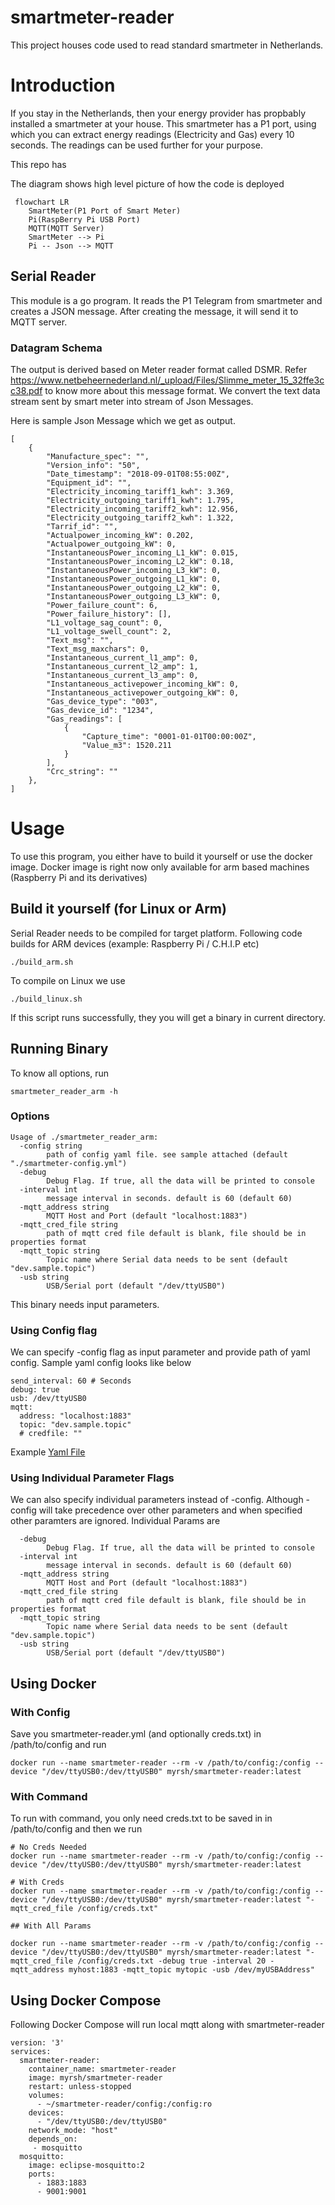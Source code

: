 # smartmeter-reader
This project houses code used to read standard smartmeter in Netherlands.

# Introduction
If you stay in the Netherlands, then your energy provider has propbably installed a smartmeter at your house. This smartmeter has a P1 port, using which you can extract energy readings (Electricity and Gas) every 10 seconds. The readings can be used further for your purpose. 

This repo has 

The diagram shows high level picture of how the code is deployed


```mermaid
 flowchart LR
    SmartMeter(P1 Port of Smart Meter)
    Pi(RaspBerry Pi USB Port)
    MQTT(MQTT Server)
    SmartMeter --> Pi
    Pi -- Json --> MQTT
```

## Serial Reader
This module is a go program. It reads the P1 Telegram from smartmeter and creates a JSON message. After creating the message, it will send it to MQTT server.
### Datagram Schema

The output is derived based on Meter reader format called DSMR.
Refer https://www.netbeheernederland.nl/_upload/Files/Slimme_meter_15_32ffe3cc38.pdf to know more about this message format.
We convert the text data stream sent by smart meter into stream of Json Messages.

Here is sample Json Message which we get as output.

```{r, engine='javascript', count_lines}
[
    {
        "Manufacture_spec": "",
        "Version_info": "50",
        "Date_timestamp": "2018-09-01T08:55:00Z",
        "Equipment_id": "",
        "Electricity_incoming_tariff1_kwh": 3.369,
        "Electricity_outgoing_tariff1_kwh": 1.795,
        "Electricity_incoming_tariff2_kwh": 12.956,
        "Electricity_outgoing_tariff2_kwh": 1.322,
        "Tarrif_id": "",
        "Actualpower_incoming_kW": 0.202,
        "Actualpower_outgoing_kW": 0,
        "InstantaneousPower_incoming_L1_kW": 0.015,
        "InstantaneousPower_incoming_L2_kW": 0.18,
        "InstantaneousPower_incoming_L3_kW": 0,
        "InstantaneousPower_outgoing_L1_kW": 0,
        "InstantaneousPower_outgoing_L2_kW": 0,
        "InstantaneousPower_outgoing_L3_kW": 0,
        "Power_failure_count": 6,
        "Power_failure_history": [],
        "L1_voltage_sag_count": 0,
        "L1_voltage_swell_count": 2,
        "Text_msg": "",
        "Text_msg_maxchars": 0,
        "Instantaneous_current_l1_amp": 0,
        "Instantaneous_current_l2_amp": 1,
        "Instantaneous_current_l3_amp": 0,
        "Instantaneous_activepower_incoming_kW": 0,
        "Instantaneous_activepower_outgoing_kW": 0,
        "Gas_device_type": "003",
        "Gas_device_id": "1234",
        "Gas_readings": [
            {
                "Capture_time": "0001-01-01T00:00:00Z",
                "Value_m3": 1520.211
            }
        ],
        "Crc_string": ""
    },
]
```

# Usage
To use this program, you either have to build it yourself or use the docker image.
Docker image is right now only available for arm based machines (Raspberry Pi and its derivatives)

## Build it yourself (for Linux or Arm)

Serial Reader needs to be compiled for target platform. Following code builds for ARM devices (example: Raspberry Pi / C.H.I.P etc)
```{r, engine='bash', count_lines}
./build_arm.sh
```
To compile on Linux we use 
```{r, engine='bash', count_lines}
./build_linux.sh
```
If this script runs successfully, they you will get a binary in current directory.

## Running Binary
To know all options, run 
```{r, engine='bash', count_lines}
smartmeter_reader_arm -h
```
### Options
```{r, engine='bash', count_lines}
Usage of ./smartmeter_reader_arm:
  -config string
        path of config yaml file. see sample attached (default "./smartmeter-config.yml")
  -debug
        Debug Flag. If true, all the data will be printed to console
  -interval int
        message interval in seconds. default is 60 (default 60)
  -mqtt_address string
        MQTT Host and Port (default "localhost:1883")
  -mqtt_cred_file string
        path of mqtt cred file default is blank, file should be in properties format
  -mqtt_topic string
        Topic name where Serial data needs to be sent (default "dev.sample.topic")
  -usb string
        USB/Serial port (default "/dev/ttyUSB0")
```
This binary needs input parameters. 
### Using Config flag
We can specify -config flag as input parameter and provide path of yaml config.
Sample yaml config looks like below
```
send_interval: 60 # Seconds
debug: true
usb: /dev/ttyUSB0
mqtt:
  address: "localhost:1883"
  topic: "dev.sample.topic"
  # credfile: ""
```
Example [Yaml File](./config/smartmeter-reader.yml)

### Using Individual Parameter Flags
We can also specify individual parameters instead of -config.
Although -config will take precedence over other parameters and when specified other paramters are ignored.
Individual Params are
```
  -debug
        Debug Flag. If true, all the data will be printed to console
  -interval int
        message interval in seconds. default is 60 (default 60)
  -mqtt_address string
        MQTT Host and Port (default "localhost:1883")
  -mqtt_cred_file string
        path of mqtt cred file default is blank, file should be in properties format
  -mqtt_topic string
        Topic name where Serial data needs to be sent (default "dev.sample.topic")
  -usb string
        USB/Serial port (default "/dev/ttyUSB0")
```
## Using Docker
### With Config
Save you smartmeter-reader.yml (and optionally creds.txt) in /path/to/config and run
```
docker run --name smartmeter-reader --rm -v /path/to/config:/config --device "/dev/ttyUSB0:/dev/ttyUSB0" myrsh/smartmeter-reader:latest
```
### With Command
To run with command, you only need creds.txt to be saved in in /path/to/config and then we run
```
# No Creds Needed
docker run --name smartmeter-reader --rm -v /path/to/config:/config --device "/dev/ttyUSB0:/dev/ttyUSB0" myrsh/smartmeter-reader:latest

# With Creds
docker run --name smartmeter-reader --rm -v /path/to/config:/config --device "/dev/ttyUSB0:/dev/ttyUSB0" myrsh/smartmeter-reader:latest "-mqtt_cred_file /config/creds.txt"

## With All Params

docker run --name smartmeter-reader --rm -v /path/to/config:/config --device "/dev/ttyUSB0:/dev/ttyUSB0" myrsh/smartmeter-reader:latest "-mqtt_cred_file /config/creds.txt -debug true -interval 20 -mqtt_address myhost:1883 -mqtt_topic mytopic -usb /dev/myUSBAddress"
```

## Using Docker Compose

Following Docker Compose will run local mqtt along with smartmeter-reader
```
version: '3'
services:
  smartmeter-reader:
    container_name: smartmeter-reader
    image: myrsh/smartmeter-reader
    restart: unless-stopped
    volumes:
      - ~/smartmeter-reader/config:/config:ro
    devices:
      - "/dev/ttyUSB0:/dev/ttyUSB0"
    network_mode: "host"
    depends_on: 
     - mosquitto
  mosquitto:
    image: eclipse-mosquitto:2
    ports:
      - 1883:1883
      - 9001:9001  
```